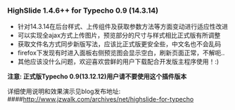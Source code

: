 ### HighSlide 1.4.6++ for Typecho 0.9 (14.3.14)

* 针对14.3.14在后台样式、上传组件及获取参数方法等方面变动进行适应性改进
* 可以实现全ajax方式上传图片，预览部分的尺寸与样式相比正式版有所调整
* 获取文件名方式同步新版写法，应该比正式版更安全些，中文名也不会乱码
* firefox下发现有时进入面板右侧预览图会显示空白，刷新页面正常，不解呃..
* 其他应该没什么问题，欢迎喜欢尝鲜的用户下载配合开发版主程序使用！:)

**注意: 正式版Typecho 0.9(13.12.12)用户请不要使用这个插件版本**

详细使用说明和效果演示见blog发布地址: 
####http://www.jzwalk.com/archives/net/highslide-for-typecho